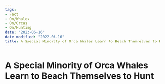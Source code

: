 ```yaml
---
tags:
- Fact
- On/Whales
- On/Orcas
- On/Hunting
date: "2022-06-16"
date modified: "2022-06-16"
title: A Special Minority of Orca Whales Learn to Beach Themselves to Hunt
---
```


# A Special Minority of Orca Whales Learn to Beach Themselves to Hunt
